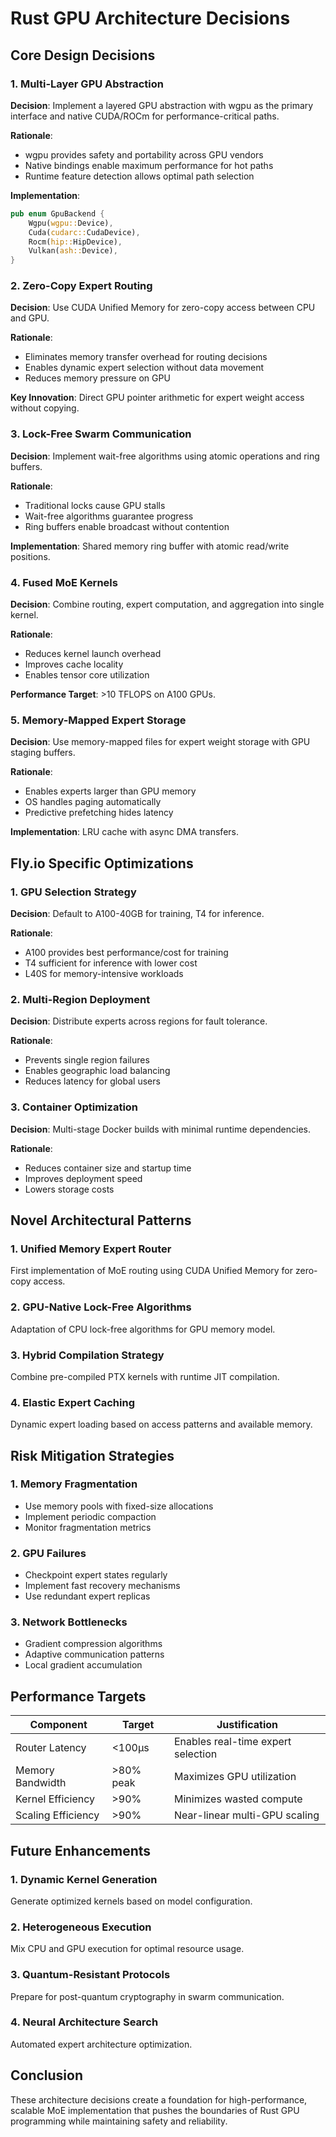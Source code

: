 # Rust GPU Architecture Decisions

## Core Design Decisions

### 1. Multi-Layer GPU Abstraction
**Decision**: Implement a layered GPU abstraction with wgpu as the primary interface and native CUDA/ROCm for performance-critical paths.

**Rationale**:
- wgpu provides safety and portability across GPU vendors
- Native bindings enable maximum performance for hot paths
- Runtime feature detection allows optimal path selection

**Implementation**:
```rust
pub enum GpuBackend {
    Wgpu(wgpu::Device),
    Cuda(cudarc::CudaDevice),
    Rocm(hip::HipDevice),
    Vulkan(ash::Device),
}
```

### 2. Zero-Copy Expert Routing
**Decision**: Use CUDA Unified Memory for zero-copy access between CPU and GPU.

**Rationale**:
- Eliminates memory transfer overhead for routing decisions
- Enables dynamic expert selection without data movement
- Reduces memory pressure on GPU

**Key Innovation**: Direct GPU pointer arithmetic for expert weight access without copying.

### 3. Lock-Free Swarm Communication
**Decision**: Implement wait-free algorithms using atomic operations and ring buffers.

**Rationale**:
- Traditional locks cause GPU stalls
- Wait-free algorithms guarantee progress
- Ring buffers enable broadcast without contention

**Implementation**: Shared memory ring buffer with atomic read/write positions.

### 4. Fused MoE Kernels
**Decision**: Combine routing, expert computation, and aggregation into single kernel.

**Rationale**:
- Reduces kernel launch overhead
- Improves cache locality
- Enables tensor core utilization

**Performance Target**: >10 TFLOPS on A100 GPUs.

### 5. Memory-Mapped Expert Storage
**Decision**: Use memory-mapped files for expert weight storage with GPU staging buffers.

**Rationale**:
- Enables experts larger than GPU memory
- OS handles paging automatically
- Predictive prefetching hides latency

**Implementation**: LRU cache with async DMA transfers.

## Fly.io Specific Optimizations

### 1. GPU Selection Strategy
**Decision**: Default to A100-40GB for training, T4 for inference.

**Rationale**:
- A100 provides best performance/cost for training
- T4 sufficient for inference with lower cost
- L40S for memory-intensive workloads

### 2. Multi-Region Deployment
**Decision**: Distribute experts across regions for fault tolerance.

**Rationale**:
- Prevents single region failures
- Enables geographic load balancing
- Reduces latency for global users

### 3. Container Optimization
**Decision**: Multi-stage Docker builds with minimal runtime dependencies.

**Rationale**:
- Reduces container size and startup time
- Improves deployment speed
- Lowers storage costs

## Novel Architectural Patterns

### 1. Unified Memory Expert Router
First implementation of MoE routing using CUDA Unified Memory for zero-copy access.

### 2. GPU-Native Lock-Free Algorithms
Adaptation of CPU lock-free algorithms for GPU memory model.

### 3. Hybrid Compilation Strategy
Combine pre-compiled PTX kernels with runtime JIT compilation.

### 4. Elastic Expert Caching
Dynamic expert loading based on access patterns and available memory.

## Risk Mitigation Strategies

### 1. Memory Fragmentation
- Use memory pools with fixed-size allocations
- Implement periodic compaction
- Monitor fragmentation metrics

### 2. GPU Failures
- Checkpoint expert states regularly
- Implement fast recovery mechanisms
- Use redundant expert replicas

### 3. Network Bottlenecks
- Gradient compression algorithms
- Adaptive communication patterns
- Local gradient accumulation

## Performance Targets

| Component | Target | Justification |
|-----------|--------|---------------|
| Router Latency | <100μs | Enables real-time expert selection |
| Memory Bandwidth | >80% peak | Maximizes GPU utilization |
| Kernel Efficiency | >90% | Minimizes wasted compute |
| Scaling Efficiency | >90% | Near-linear multi-GPU scaling |

## Future Enhancements

### 1. Dynamic Kernel Generation
Generate optimized kernels based on model configuration.

### 2. Heterogeneous Execution
Mix CPU and GPU execution for optimal resource usage.

### 3. Quantum-Resistant Protocols
Prepare for post-quantum cryptography in swarm communication.

### 4. Neural Architecture Search
Automated expert architecture optimization.

## Conclusion

These architecture decisions create a foundation for high-performance, scalable MoE implementation that pushes the boundaries of Rust GPU programming while maintaining safety and reliability.